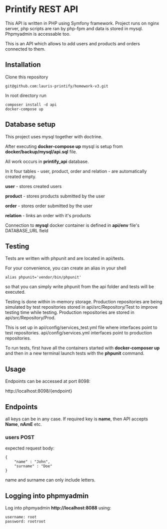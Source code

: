 # Printify REST API

This API is written in PHP using Symfony framework.
Project runs on nginx server, php scripts are ran by php-fpm and data is stored in mysql. Phpmyadmin is accessable too.

This is an API which allows to add users and products and orders connected to them.

## Installation

Clone this repository

```
git@github.com:lauris-printify/homework-v3.git
```

In root directory run

```
composer install -d api
docker-compose up
```

## Database setup

This project uses mysql together with doctrine.

After executing **docker-compose up** mysql is setup from **docker/backup/mysql/api.sql** file.

All work occurs in **printify_api** database.

In it four tables - user, product, order and relation - are automatically created empty.

**user** - stores created users

**product** - stores products submitted by the user

**order** - stores order submitted by the user

**relation** - links an order with it's products

Connection to **mysql** docker container is defined in **api/env** file's DATABASE_URL field


## Testing

Tests are written with phpunit and are located in api/tests.

For your convenience, you can create an alias in your shell

```
alias phpunit='vendor/bin/phpunit'
```
so that you can simply write phpunit from the api folder and tests will be executed.

Testing is done within in-memory storage. Production repositories are being simulated by test repositories stored in api/src/Repository/Test to improve testing time while testing. Production repositories are stored in api/src/Repository/Prod.

This is set up in api/config/services_test.yml file where interfaces point to test repositories. api/config/services.yml interfaces point to production repositories.

To run tests, first have all the containers started with **docker-composer up** and then in a new terminal launch tests with the **phpunit** command.

## Usage

Endpoints can be accessed at port 8098:

http://localhost:8098/{endpoint}

## Endpoints

all keys can be in any case. If required key is **name**, then API accepts **Name**, **nAmE** etc.

### users POST

expected request body:

```
{
	"name" : "John",
	"surname" : "Doe"
}
```
name and surname can only include letters.

## Logging into phpmyadmin

Log into phpmyadmin **http://localhost:8088** using:

```
username: root
password: rootroot
```

